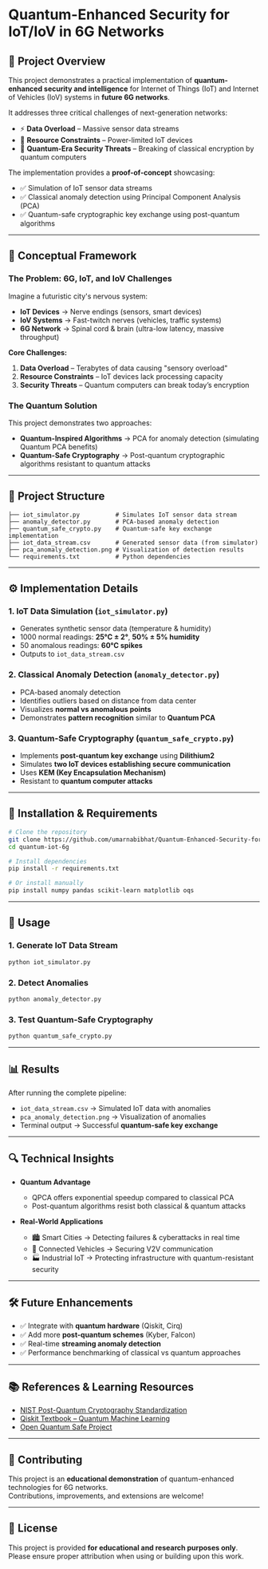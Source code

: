 # Quantum-Enhanced Security for IoT/IoV in 6G Networks

## 📌 Project Overview
This project demonstrates a practical implementation of **quantum-enhanced security and intelligence** for Internet of Things (IoT) and Internet of Vehicles (IoV) systems in **future 6G networks**.  

It addresses three critical challenges of next-generation networks:  

- ⚡ **Data Overload** – Massive sensor data streams  
- 🔋 **Resource Constraints** – Power-limited IoT devices  
- 🔐 **Quantum-Era Security Threats** – Breaking of classical encryption by quantum computers  

The implementation provides a **proof-of-concept** showcasing:  

- ✅ Simulation of IoT sensor data streams  
- ✅ Classical anomaly detection using Principal Component Analysis (PCA)  
- ✅ Quantum-safe cryptographic key exchange using post-quantum algorithms  

---

## 🧠 Conceptual Framework

### The Problem: 6G, IoT, and IoV Challenges
Imagine a futuristic city's nervous system:  

- **IoT Devices** → Nerve endings (sensors, smart devices)  
- **IoV Systems** → Fast-twitch nerves (vehicles, traffic systems)  
- **6G Network** → Spinal cord & brain (ultra-low latency, massive throughput)  

**Core Challenges:**  
1. **Data Overload** – Terabytes of data causing "sensory overload"  
2. **Resource Constraints** – IoT devices lack processing capacity  
3. **Security Threats** – Quantum computers can break today’s encryption  

### The Quantum Solution
This project demonstrates two approaches:  

- **Quantum-Inspired Algorithms** → PCA for anomaly detection (simulating Quantum PCA benefits)  
- **Quantum-Safe Cryptography** → Post-quantum cryptographic algorithms resistant to quantum attacks  

---

## 📂 Project Structure
```
├── iot_simulator.py          # Simulates IoT sensor data stream
├── anomaly_detector.py       # PCA-based anomaly detection
├── quantum_safe_crypto.py    # Quantum-safe key exchange implementation
├── iot_data_stream.csv       # Generated sensor data (from simulator)
├── pca_anomaly_detection.png # Visualization of detection results
└── requirements.txt          # Python dependencies
```

---

## ⚙️ Implementation Details

### 1. IoT Data Simulation (`iot_simulator.py`)
- Generates synthetic sensor data (temperature & humidity)  
- 1000 normal readings: **25°C ± 2°**, **50% ± 5% humidity**  
- 50 anomalous readings: **60°C spikes**  
- Outputs to `iot_data_stream.csv`  

### 2. Classical Anomaly Detection (`anomaly_detector.py`)
- PCA-based anomaly detection  
- Identifies outliers based on distance from data center  
- Visualizes **normal vs anomalous points**  
- Demonstrates **pattern recognition** similar to **Quantum PCA**  

### 3. Quantum-Safe Cryptography (`quantum_safe_crypto.py`)
- Implements **post-quantum key exchange** using **Dilithium2**  
- Simulates **two IoT devices establishing secure communication**  
- Uses **KEM (Key Encapsulation Mechanism)**  
- Resistant to **quantum computer attacks**  

---

## 🔧 Installation & Requirements
```bash
# Clone the repository
git clone https://github.com/umarnabibhat/Quantum-Enhanced-Security-for-IoT-IoV-in-6G-Networks
cd quantum-iot-6g

# Install dependencies
pip install -r requirements.txt

# Or install manually
pip install numpy pandas scikit-learn matplotlib oqs
```

---

## 🚀 Usage

### 1. Generate IoT Data Stream
```bash
python iot_simulator.py
```

### 2. Detect Anomalies
```bash
python anomaly_detector.py
```

### 3. Test Quantum-Safe Cryptography
```bash
python quantum_safe_crypto.py
```

---

## 📊 Results
After running the complete pipeline:  

- `iot_data_stream.csv` → Simulated IoT data with anomalies  
- `pca_anomaly_detection.png` → Visualization of anomalies  
- Terminal output → Successful **quantum-safe key exchange**  

---

## 🔍 Technical Insights
- **Quantum Advantage**  
  - QPCA offers exponential speedup compared to classical PCA  
  - Post-quantum algorithms resist both classical & quantum attacks  

- **Real-World Applications**  
  - 🏙️ Smart Cities → Detecting failures & cyberattacks in real time  
  - 🚗 Connected Vehicles → Securing V2V communication  
  - 🏭 Industrial IoT → Protecting infrastructure with quantum-resistant security  

---

## 🛠️ Future Enhancements
- ✅ Integrate with **quantum hardware** (Qiskit, Cirq)  
- ✅ Add more **post-quantum schemes** (Kyber, Falcon)  
- ✅ Real-time **streaming anomaly detection**  
- ✅ Performance benchmarking of classical vs quantum approaches  

---

## 📚 References & Learning Resources
- [NIST Post-Quantum Cryptography Standardization](https://csrc.nist.gov/projects/post-quantum-cryptography)  
- [Qiskit Textbook – Quantum Machine Learning](https://qiskit.org/textbook)  
- [Open Quantum Safe Project](https://openquantumsafe.org/)  

---

## 🤝 Contributing
This project is an **educational demonstration** of quantum-enhanced technologies for 6G networks.  
Contributions, improvements, and extensions are welcome!  

---

## 📜 License
This project is provided **for educational and research purposes only**.  
Please ensure proper attribution when using or building upon this work.  
